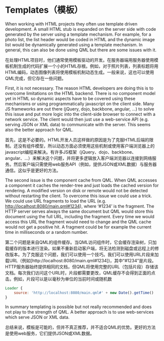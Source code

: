 # Templates（模板）

When working with HTML projects they often use template driven development. A small HTML stub is expanded on the server side with code generated by the server using a template mechanism. For example, for a photo list, the list header would be coded in HTML and the dynamic image list would be dynamically generated using a template mechanism. In general, this can also be done using QML but there are some issues with it.

在处理HTML项目时，他们通常使用模板驱动的开发。在服务器端用服务器使用模板机制生成的代码扩展一个小的HTML存根。例如，对于照片列表，列表标题将用HTML编码，动态图像列表将使用模板机制动态生成。一般来说，这也可以使用QML完成，但它存在一些问题。

First, it is not necessary. The reason HTML developers are doing this is to overcome limitations on the HTML backend. There is no component model yet in HTML so dynamic aspects have to be covered using these mechanisms or using programmatically javascript on the client side. Many JS frameworks are out there (jQuery, dojo, backbone, angular, …) to solve this issue and put more logic into the client-side browser to connect with a network service. The client would then just use a web-service API (e.g. serving JSON or XML data) to communicate with the server. This seems also the better approach for QML.

首先，这是不必要的。HTML开发人员这样做的原因是为了克服HTML后端的限制。还没有组件模型，所以动态方面必须使用这些机制或使用客户端浏览器上的javascript编程来解决。有许多JS框架（jQuery、dojo、backbone、angular、...）来解决这个问题，并将更多逻辑放入客户端浏览器以连接到网络服务。然后客户端只需使用web服务API（例如，提供JSON或XML数据）与服务器通信。这似乎是更好的方法。

The second issue is the component cache from QML. When QML accesses a component it caches the render-tree and just loads the cached version for rendering. A modified version on disk or remote would not be detected without restarting the client. To overcome this issue we could use a trick. We could use URL fragments to load the URL (e.g. [http://localhost:8080/main.qml#1234](http://localhost:8080/main.qml#1234)), where ‘#1234’ is the fragment. The HTTP server serves always the same document but QML would store this document using the full URL, including the fragment. Every time we would access this URL the fragment would need to change and the QML cache would not get a positive hit. A fragment could be for example the current time in milliseconds or a random number.


第二个问题是来自QML的组件缓存。当QML访问组件时，它会缓存渲染树，只加载缓存的版本进行渲染。如果不重新启动客户端，将无法检测到磁盘或远程上的修改版本。为了克服这个问题，我们可以使用一个技巧。我们可以使用URL片段来加载URL（例如[http://localhost:8080/main.qml#1234])，其中“#1234”是片段。HTTP服务器始终提供相同的文档，但QML将使用完整的URL（包括片段）存储该文档。每次我们访问这个URL时，片段都需要更改，QML缓存不会得到正面的点击。例如，片段可以是以毫秒为单位的当前时间或随机数

```qml
Loader {
    source: 'http://localhost:8080/main.qml#' + new Date().getTime()
}
```

In summary templating is possible but not really recommended and does not play to the strength of QML. A better approach is to use web-services which serve JSON or XML data.

总结来说，模板是可能的，但并不真正推荐，并不适合QML的优势。更好的方法是使用web服务，它们提供JSON或XML数据。

